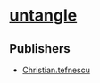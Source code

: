 # [untangle](https://pypi.org/project/untangle)



## Publishers
- [Christian.tefnescu](https://pypi.org/user/Christian.tefnescu)

